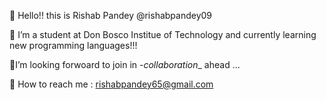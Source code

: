 👋 Hello!! this is Rishab Pandey @rishabpandey09

🌱 I’m a student at Don Bosco Institue of Technology 
    and currently learning new programming languages!!! 

👯I’m looking forwoard to join in -*collaboration*_ ahead ...

📧 How to reach me : rishabpandey65@gmail.com

